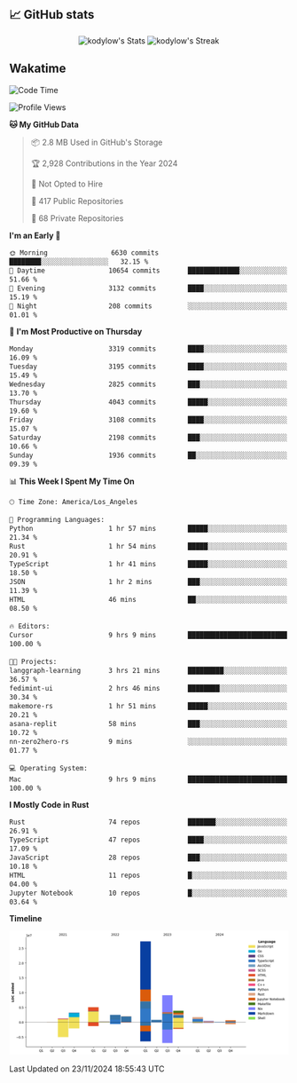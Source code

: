## 📈 GitHub stats
<!--START_SECTION:github-->
<div class="badges-githubstats">
  <p align="center">
    <img src="https://github-readme-stats.vercel.app/api?username=kodylow&theme=tokyonight&show_icons=true&hide_border=true&count_private=true" alt="kodylow's Stats" height="165">
    <img src="https://github-readme-streak-stats.herokuapp.com/?user=kodylow&theme=tokyonight&hide_border=true" alt="kodylow's Streak" height="165">
  </p>
</div>
<!--END_SECTION:github-->

## Wakatime 
<!--START_SECTION:waka-->
![Code Time](http://img.shields.io/badge/Code%20Time-1%2C273%20hrs%2034%20mins-blue)

![Profile Views](http://img.shields.io/badge/Profile%20Views-8-blue)

**🐱 My GitHub Data** 

> 📦 2.8 MB Used in GitHub's Storage 
 > 
> 🏆 2,928 Contributions in the Year 2024
 > 
> 🚫 Not Opted to Hire
 > 
> 📜 417 Public Repositories 
 > 
> 🔑 68 Private Repositories 
 > 
**I'm an Early 🐤** 

```text
🌞 Morning                6630 commits        ████████░░░░░░░░░░░░░░░░░   32.15 % 
🌆 Daytime                10654 commits       █████████████░░░░░░░░░░░░   51.66 % 
🌃 Evening                3132 commits        ████░░░░░░░░░░░░░░░░░░░░░   15.19 % 
🌙 Night                  208 commits         ░░░░░░░░░░░░░░░░░░░░░░░░░   01.01 % 
```
📅 **I'm Most Productive on Thursday** 

```text
Monday                   3319 commits        ████░░░░░░░░░░░░░░░░░░░░░   16.09 % 
Tuesday                  3195 commits        ████░░░░░░░░░░░░░░░░░░░░░   15.49 % 
Wednesday                2825 commits        ███░░░░░░░░░░░░░░░░░░░░░░   13.70 % 
Thursday                 4043 commits        █████░░░░░░░░░░░░░░░░░░░░   19.60 % 
Friday                   3108 commits        ████░░░░░░░░░░░░░░░░░░░░░   15.07 % 
Saturday                 2198 commits        ███░░░░░░░░░░░░░░░░░░░░░░   10.66 % 
Sunday                   1936 commits        ██░░░░░░░░░░░░░░░░░░░░░░░   09.39 % 
```


📊 **This Week I Spent My Time On** 

```text
🕑︎ Time Zone: America/Los_Angeles

💬 Programming Languages: 
Python                   1 hr 57 mins        █████░░░░░░░░░░░░░░░░░░░░   21.34 % 
Rust                     1 hr 54 mins        █████░░░░░░░░░░░░░░░░░░░░   20.91 % 
TypeScript               1 hr 41 mins        █████░░░░░░░░░░░░░░░░░░░░   18.50 % 
JSON                     1 hr 2 mins         ███░░░░░░░░░░░░░░░░░░░░░░   11.39 % 
HTML                     46 mins             ██░░░░░░░░░░░░░░░░░░░░░░░   08.50 % 

🔥 Editors: 
Cursor                   9 hrs 9 mins        █████████████████████████   100.00 % 

🐱‍💻 Projects: 
langgraph-learning       3 hrs 21 mins       █████████░░░░░░░░░░░░░░░░   36.57 % 
fedimint-ui              2 hrs 46 mins       ████████░░░░░░░░░░░░░░░░░   30.34 % 
makemore-rs              1 hr 51 mins        █████░░░░░░░░░░░░░░░░░░░░   20.21 % 
asana-replit             58 mins             ███░░░░░░░░░░░░░░░░░░░░░░   10.72 % 
nn-zero2hero-rs          9 mins              ░░░░░░░░░░░░░░░░░░░░░░░░░   01.77 % 

💻 Operating System: 
Mac                      9 hrs 9 mins        █████████████████████████   100.00 % 
```

**I Mostly Code in Rust** 

```text
Rust                     74 repos            ███████░░░░░░░░░░░░░░░░░░   26.91 % 
TypeScript               47 repos            ████░░░░░░░░░░░░░░░░░░░░░   17.09 % 
JavaScript               28 repos            ███░░░░░░░░░░░░░░░░░░░░░░   10.18 % 
HTML                     11 repos            █░░░░░░░░░░░░░░░░░░░░░░░░   04.00 % 
Jupyter Notebook         10 repos            █░░░░░░░░░░░░░░░░░░░░░░░░   03.64 % 
```



**Timeline**

![Lines of Code chart](https://raw.githubusercontent.com/Kodylow/Kodylow/master/assets/bar_graph.png)


 Last Updated on 23/11/2024 18:55:43 UTC
<!--END_SECTION:waka-->
